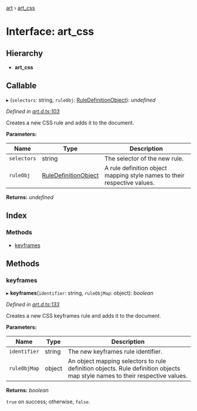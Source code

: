 [art](../README.md) › [art_css](art_css.md)

# Interface: art_css

## Hierarchy

* **art_css**

## Callable

▸ (`selectors`: string, `ruleObj`: [RuleDefinitionObject](ruledefinitionobject.md)): *undefined*

*Defined in [art.d.ts:103](https://github.com/fasttime/art/blob/0.9.1/art.d.ts#L103)*

Creates a new CSS rule and adds it to the document.

**Parameters:**

Name | Type | Description |
------ | ------ | ------ |
`selectors` | string |   The selector of the new rule.  |
`ruleObj` | [RuleDefinitionObject](ruledefinitionobject.md) |   A rule definition object mapping style names to their respective values.  |

**Returns:** *undefined*

## Index

### Methods

* [keyframes](art_css.md#keyframes)

## Methods

###  keyframes

▸ **keyframes**(`identifier`: string, `ruleObjMap`: object): *boolean*

*Defined in [art.d.ts:133](https://github.com/fasttime/art/blob/0.9.1/art.d.ts#L133)*

Creates a new CSS keyframes rule and adds it to the document.

**Parameters:**

Name | Type | Description |
------ | ------ | ------ |
`identifier` | string |   The new keyframes rule identifier.  |
`ruleObjMap` | object |   An object mapping selectors to rule definition objects. Rule definition objects map style names to their respective values.  |

**Returns:** *boolean*

`true` on success; otherwise, `false`.
